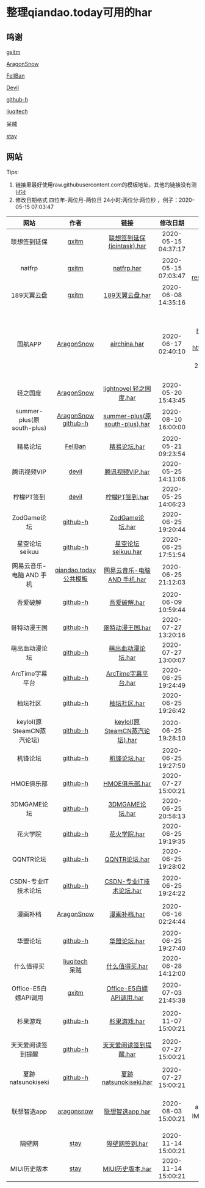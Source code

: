 # 整理qiandao.today可用的har

## 鸣谢
[gxitm](https://github.com/gxitm)

[AragonSnow](https://github.com/AragonSnow)

[FellBan](https://github.com/FellBan)

[Devil](https://github.com/q123458384)

[github-h](https://github.com/github-h)

[liuqitech](https://github.com/liuqitoday)

呆贼

[stay](https://gitee.com/qypw)

## 网站

Tips:
1. 链接里最好使用raw.githubusercontent.com的模板地址，其他的链接没有测试过
2. 修改日期格式 四位年-两位月-两位日 24小时:两位分:两位秒 ，例子：2020-05-15 07:03:47

网站|作者|链接|修改日期|备注/日志
:-: | :-: | :-: | :-: |:-:
联想签到延保|[gxitm](https://github.com/gxitm)|[联想签到延保(jointask).har](https://gitee.com/qiandao-today/templates/raw/master/%E8%81%94%E6%83%B3%E7%AD%BE%E5%88%B0%E5%BB%B6%E4%BF%9D(jointask).har)|2020-05-15 04:37:17|account：账号，password：密码<br>参加连续10天签到任务
natfrp|[gxitm](https://github.com/gxitm)|[natfrp.har](https://gitee.com/qiandao-today/templates/raw/master/natfrp.har)|2020-05-15 07:03:47|登录请求cookies：acw_tc，登录请求cookies：wordpress<br>url：https://openid.oxygen.moe/oauth/authorize/?response_type=code&client_id=ezEb7xY9ZHGwXMTtaUzdHcnKAGRnxUwphfMcIj9l
189天翼云盘|[gxitm](https://github.com/gxitm)|[189天翼云盘.har](https://gitee.com/qiandao-today/templates/raw/master/189%E5%A4%A9%E7%BF%BC%E4%BA%91%E7%9B%98.har)|2020-06-08 14:35:16|手机抓包，accessToken在链接里<br>url：https://api.cloud.189.cn/login4MergedClient.action
国航APP|[AragonSnow](https://github.com/AragonSnow)|[airchina.har](https://gitee.com/qiandao-today/templates/raw/master/airchina.har)|2020-06-17 02:40:10|抓包，app杀台后不用输密码登录就行，这两个链接里有这个参数<br>前两个在<br>https://m.airchina.com.cn:9061/worklight/apps/services/api/AirChina/iphone/init<br>param在<br>https://m.airchina.com.cn:9061/worklight/apps/services/api/AirChina/iphone/query<br>paramters=到&结束<br>20200617更新：替换公共API地址，改用内置，需要配合aragonsonw/qiandao最新版使用
轻之国度|[AragonSnow](https://github.com/AragonSnow)|[lightnovel 轻之国度.har](https://gitee.com/qiandao-today/templates/raw/master/lightnovel%20%E8%BD%BB%E4%B9%8B%E5%9B%BD%E5%BA%A6.har)|2020-05-20 15:43:45|cks 网页cookie<br>https://www.lightnovel.us/
summer-plus(原south-plus)|[AragonSnow](https://github.com/AragonSnow)<br>[github-h](https://github.com/github-h)|[summer-plus(原south-plus).har](https://gitee.com/qiandao-today/templates/raw/master/summer-plus(%E5%8E%9Fsouth-plus).har)|2020-08-10 16:00:00|pwd 密码<br> user 用户名<br>https://www.summer-plus.net/
精易论坛|[FellBan](https://github.com/FellBan)|[精易论坛.har](https://gitee.com/qiandao-today/templates/raw/master/%E7%B2%BE%E6%98%93%E8%AE%BA%E5%9D%9B.har)|2020-05-21 09:23:54|cookie<br>https://bbs.125.la
腾讯视频VIP|[devil](https://github.com/q123458384)|[腾讯视频VIP.har](https://gitee.com/qiandao-today/templates/raw/master/%E8%85%BE%E8%AE%AF%E8%A7%86%E9%A2%91vip.har)|2020-05-25 14:11:06|cookie<br>腾讯视频手机APP抓包cookie
柠檬PT签到|[devil](https://github.com/q123458384)|[柠檬PT签到.har](https://gitee.com/qiandao-today/templates/raw/master/leaguehd%E6%9F%A0%E6%AA%ACPT.har)|2020-05-25 14:06:23|cookie<br>https://leaguehd.com/attendance.php
ZodGame论坛|[github-h](https://github.com/github-h)|[ZodGame论坛.har](https://gitee.com/qiandao-today/templates/raw/master/ZodGame%E8%AE%BA%E5%9D%9B.har)|2020-06-25 19:20:44|cookie<br>https://zodgame.xyz
星空论坛seikuu|[github-h](https://github.com/github-h)|[星空论坛seikuu.har](https://gitee.com/qiandao-today/templates/raw/master/%E6%98%9F%E7%A9%BA%E8%AE%BA%E5%9D%9Bseikuu.har)|2020-06-25 17:51:54|cookie<br>https://bbs2.seikuu.com/
网易云音乐-电脑 AND 手机|[qiandao.today公共模板](https://qiandao.today/tpls/public)|[网易云音乐-电脑 AND 手机.har](https://gitee.com/qiandao-today/templates/raw/master/%E7%BD%91%E6%98%93%E4%BA%91%E9%9F%B3%E4%B9%90-%E7%94%B5%E8%84%91%20AND%20%E6%89%8B%E6%9C%BA.har)|2020-06-25 21:12:03|cookie<br>https://music.163.com/
吾爱破解|[github-h](https://github.com/github-h)|[吾爱破解.har](https://gitee.com/qiandao-today/templates/raw/master/%e5%90%be%e7%88%b1%e7%a0%b4%e8%a7%a3.har)|2020-06-09 10:59:44|cookie<br>https://www.52pojie.cn/
哥特动漫王国|[github-h](https://github.com/github-h)|[哥特动漫王国.har](https://gitee.com/qiandao-today/templates/raw/master/%e5%93%a5%e7%89%b9%e5%8a%a8%e6%bc%ab%e7%8e%8b%e5%9b%bd.har)|2020-07-27 13:20:16|cookie<br>https://www.gtloli.net/forum.php
萌出血动漫论坛|[github-h](https://github.com/github-h)|[萌出血动漫论坛.har](https://gitee.com/qiandao-today/templates/raw/master/%e8%90%8c%e5%87%ba%e8%a1%80%e5%8a%a8%e6%bc%ab%e8%ae%ba%e5%9d%9b.har)|2020-07-27 13:00:07|cookie<br>http://www.bbsmcx.com/forum.php
ArcTime字幕平台|[github-h](https://github.com/github-h)|[ArcTime字幕平台.har](https://gitee.com/qiandao-today/templates/raw/master/ArcTime%e5%ad%97%e5%b9%95%e5%b9%b3%e5%8f%b0.har)|2020-06-25 19:24:49|用户名+密码<br>http://m.arctime.cn/
柚坛社区|[github-h](https://github.com/github-h)|[柚坛社区.har](https://gitee.com/qiandao-today/templates/raw/master/%e6%9f%9a%e5%9d%9b%e7%a4%be%e5%8c%ba.har)|2020-06-25 19:26:42|cookie<br>http://www.miuibbs.cn/
keylol(原SteamCN蒸汽论坛)|[github-h](https://github.com/github-h)|[keylol(原SteamCN蒸汽论坛).har](https://gitee.com/qiandao-today/templates/raw/master/keylol(%e5%8e%9fSteamCN%e8%92%b8%e6%b1%bd%e8%ae%ba%e5%9d%9b).har)|2020-06-25 19:28:10|cookie<br>https://keylol.com/
机锋论坛|[github-h](https://github.com/github-h)|[机锋论坛.har](https://gitee.com/qiandao-today/templates/raw/master/%e6%9c%ba%e9%94%8b%e8%ae%ba%e5%9d%9b.har)| 2020-06-25 19:27:50 |cookie<br>http://bbs.gfan.com/
HMOE俱乐部|[github-h](https://github.com/github-h)|[HMOE俱乐部.har](https://gitee.com/qiandao-today/templates/raw/master/HMOE%e4%bf%b1%e4%b9%90%e9%83%a8.har)|2020-07-27 15:00:21 |用户名+密码<br>https://club.hmoe.club/
3DMGAME论坛|[github-h](https://github.com/github-h)|[3DMGAME论坛.har](https://gitee.com/qiandao-today/templates/raw/master/3DMGAME%e8%ae%ba%e5%9d%9b.har)| 2020-06-25 20:58:13 |cookie<br>https://bbs.3dmgame.com/
花火学院|[github-h](https://github.com/github-h)|[花火学院.har](https://gitee.com/qiandao-today/templates/raw/master/%e8%8a%b1%e7%81%ab%e5%ad%a6%e9%99%a2.har)|2020-06-25 19:19:35|cookie<br>https://www.say-huahuo.com/
QQNTR论坛|[github-h](https://github.com/github-h)|[QQNTR论坛.har](https://gitee.com/qiandao-today/templates/raw/master/QQNTR%e8%ae%ba%e5%9d%9b.har)|2020-06-25 19:28:02|cookie<br>https://iya.app/
CSDN-专业IT技术论坛|[github-h](https://github.com/github-h)|[CSDN-专业IT技术论坛.har](https://gitee.com/qiandao-today/templates/raw/master/CSDN-%e4%b8%93%e4%b8%9aIT%e6%8a%80%e6%9c%af%e8%ae%ba%e5%9d%9b.har)|2020-06-25 19:24:22|用户名+cookie<br>此为签到模块，记得定期抽奖<br>https://www.csdn.net/
漫画补档|[AragonSnow](https://github.com/AragonSnow)|[漫画补档.har](https://gitee.com/qiandao-today/templates/raw/master/%E6%BC%AB%E7%94%BB%E8%A1%A5%E6%A1%A3.har)|2020-06-16 02:24:44|用户名+密码<br>此模板默认是没有设置安全问题，没测试过有安全问题的是否能登陆成功<br>[https://www.manhuabudang.com/](https://www.manhuabudang.com/)
华盟论坛|[github-h](https://github.com/github-h)|[华盟论坛.har](https://gitee.com/qiandao-today/templates/raw/master/%e5%8d%8e%e7%9b%9f%e8%ae%ba%e5%9d%9b.har)|2020-06-25 19:27:40|用户名+密码<br>https://bbs.77169.net/
什么值得买|[liuqitech](https://github.com/liuqitoday)<br>呆贼|[什么值得买.har](https://gitee.com/qiandao-today/templates/raw/master/%E4%BB%80%E4%B9%88%E5%80%BC%E5%BE%97%E4%B9%B0.har)|2020-06-28 14:12:00|网页版 cookie<br>https://www.smzdm.com/
Office-E5白嫖API调用|[gxitm](https://github.com/gxitm)|[Office-E5白嫖API调用.har](https://gitee.com/qiandao-today/templates/raw/master/Office-E5%E7%99%BD%E5%AB%96API%E8%B0%83%E7%94%A8.har)|2020-07-03 21:45:38|refresh_token+client_id+secret<br>根据相关教程获取到三个参数，并要保证被调用的10个API有权限<br>url：https://developer.microsoft.com/zh-CN/microsoft-365/dev-program
杉果游戏|[github-h](https://github.com/github-h)|[杉果游戏.har](https://gitee.com/qiandao-today/templates/raw/master/%E6%9D%89%E6%9E%9C%E6%B8%B8%E6%88%8F.har)|2020-11-07 15:00:21|用户名+密码<br>用户名为邮箱<br>https://ww.sonkwo.com/
天天爱阅读签到提醒|[github-h](https://github.com/github-h)|[天天爱阅读签到提醒.har](https://gitee.com/qiandao-today/templates/raw/master/%e5%a4%a9%e5%a4%a9%e7%88%b1%e9%98%85%e8%af%bb%e7%ad%be%e5%88%b0%e6%8f%90%e9%86%92.har)|2020-07-27 15:00:21|cookie+SCKEY(可选)<br>请导入后认真阅读模板说明<br>https://wap.cmread.com/
夏跡natsunokiseki|[github-h](https://github.com/github-h)|[夏跡natsunokiseki.har](https://gitee.com/qiandao-today/templates/raw/master/%e5%a4%8f%e8%b7%a1natsunokiseki.har)|2020-07-27 15:00:21|用户名+密码<br>每日登录<br>https://bbs.natsunokiseki.org/
联想智选app|[aragonsnow](https://github.com/aragonsnow)|[联想智选app.har](https://gitee.com/qiandao-today/templates/raw/master/%E8%81%94%E6%83%B3%E6%99%BA%E9%80%89app.har)|2020-08-03 15:00:21|需要在京东智选APP 账号密码登录抓包 <br> account 和 password 是app登录的账号密码, loginType,邮箱是email,手机号是msisdn <br> IMEI 和 baseinfo 在 抓包的 https://api.club.lenovo.cn/users/getSessionID 的header里 <br> deviceId 在  抓包的 https://uss.lenovomm.com/authen/1.2/tgt/user/get 的post里
隔壁网|[stay](https://gitee.com/qypw)|[隔壁网签到.har](https://gitee.com/qiandao-today/templates/raw/master/%E9%9A%94%E5%A3%81%E7%BD%91%E7%AD%BE%E5%88%B0.har)|2020-11-14 15:00:21|username 和 password 是登录的账号密码
MIUI历史版本|[stay](https://gitee.com/qypw)|[MIUI历史版本.har](https://gitee.com/qiandao-today/templates/raw/master/MIUI%E5%8E%86%E5%8F%B2%E7%89%88%E6%9C%AC.har)|2020-11-14 15:00:21|username 和 password 是登录的账号密码
